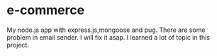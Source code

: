 # e-commerce

My node.js app with express.js,mongoose and pug.
There are some problem in email sender. I will fix it asap.
I learned a lot of topic in this project.
